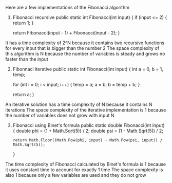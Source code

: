 Here are a few implementations of the Fibonacci algorithm

1. Fibonacci recursive
   public static int Fibonacci(int input)
   {
      if (input <= 2)
      {
          return 1;
      }
  
      return Fibonacci(input - 1) + Fibonacci(input - 2);
   }

It has a time complexity of 2^N because it contains two recursive functions for every input that is bigger than the number 2
The space complexity of this algorithm is N because the number of variables is steady and grows no faster than the input

2. Fibonnaci iterative
   public static int Fibonacci(int input)
   {
      int a = 0, b = 1, temp;
  
      for (int i = 0; i < input; i++)
      {
          temp = a;
          a = b;
          b = temp + b;
      }
  
      return a;
   }

An iterative solution has a time complexity of N because it contains N iterations
The space complexity of the iterative implementation is 1 because the number of variables does not grow with input N

3. Fibonacci using Binet's formula
   public static double Fibonacci(int input)
   {
       double phi = (1 + Math.Sqrt(5)) / 2;
       double psi = (1 - Math.Sqrt(5)) / 2;
         
       return Math.Floor((Math.Pow(phi, input) - Math.Pow(psi, input)) / Math.Sqrt(5));
   }
   
The time complexity of Fibonacci calculated by Binet's formula is 1 because it uses constant time to account for exactly 1 time
The space complexity is also 1 because only a few variables are used and they do not grow 
